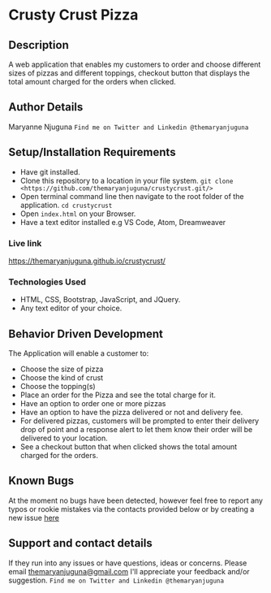 # Crusty Crust Pizza

## Description
A web application that enables my customers to order and choose different sizes of pizzas and different toppings, checkout button that displays the total amount charged for the orders when clicked.

## Author Details
Maryanne Njuguna `Find me on Twitter and Linkedin @themaryanjuguna`

## Setup/Installation Requirements
- Have git installed.
- Clone this repository to a location in your file system. `git clone <https://github.com/themaryanjuguna/crustycrust.git/>`
- Open terminal command line then navigate to the root folder of the application. `cd crustycrust`
- Open `index.html` on your Browser.
- Have a text editor installed e.g VS Code, Atom, Dreamweaver

### Live link
<https://themaryanjuguna.github.io/crustycrust/>


### Technologies Used
- HTML, CSS, Bootstrap, JavaScript, and JQuery.
- Any text editor of your choice.

## Behavior Driven Development
The Application will enable a customer to:
- Choose the size of pizza 
- Choose the kind of crust
- Choose the topping(s)
- Place an order for the Pizza and see the total charge for it.
- Have an option to order one or more pizzas
- Have an option to have the pizza delivered or not and delivery fee.
- For delivered pizzas, customers will be prompted to enter their delivery drop of point and a response alert to let them know their order will be delivered to your location.
- See a checkout button that when clicked shows the total amount charged for the orders.

## Known Bugs
At the moment no bugs have been detected, however feel free to report any typos or rookie mistakes via the contacts provided below or by creating a new issue <a href="https://github.com/themaryanjuguna/crustycrust/issues">here</a>

## Support and contact details
If they run into any issues or have questions, ideas or concerns.  Please email themaryanjuguna@gmail.com
I'll appreciate your feedback and/or suggestion. `Find me on Twitter and Linkedin @themaryanjuguna`